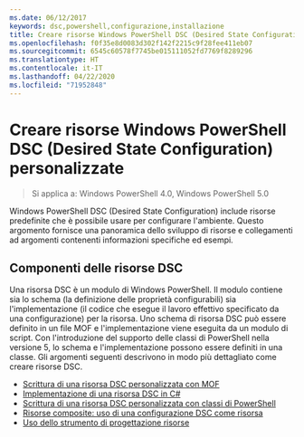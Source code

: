 ```yaml
---
ms.date: 06/12/2017
keywords: dsc,powershell,configurazione,installazione
title: Creare risorse Windows PowerShell DSC (Desired State Configuration) personalizzate
ms.openlocfilehash: f0f35e8d0083d302f142f2215c9f28fee411eb07
ms.sourcegitcommit: 6545c60578f7745be015111052fd7769f8289296
ms.translationtype: HT
ms.contentlocale: it-IT
ms.lasthandoff: 04/22/2020
ms.locfileid: "71952848"
---
```

# <a name="build-custom-windows-powershell-desired-state-configuration-resources"></a>Creare risorse Windows PowerShell DSC (Desired State Configuration) personalizzate

> Si applica a: Windows PowerShell 4.0, Windows PowerShell 5.0

Windows PowerShell DSC (Desired State Configuration) include risorse predefinite che è possibile usare per configurare l'ambiente. Questo argomento fornisce una panoramica dello sviluppo di risorse e collegamenti ad argomenti contenenti informazioni specifiche ed esempi.

## <a name="dsc-resource-components"></a>Componenti delle risorse DSC

Una risorsa DSC è un modulo di Windows PowerShell. Il modulo contiene sia lo schema (la definizione delle proprietà configurabili) sia l'implementazione (il codice che esegue il lavoro effettivo specificato da una configurazione) per la risorsa. Uno schema di risorsa DSC può essere definito in un file MOF e l'implementazione viene eseguita da un modulo di script. Con l'introduzione del supporto delle classi di PowerShell nella versione 5, lo schema e l'implementazione possono essere definiti in una classe. Gli argomenti seguenti descrivono in modo più dettagliato come creare risorse DSC.

* [Scrittura di una risorsa DSC personalizzata con MOF](authoringResourceMOF.md)
* [Implementazione di una risorsa DSC in C#](authoringResourceMofCS.md)
* [Scrittura di una risorsa DSC personalizzata con classi di PowerShell](authoringResourceClass.md)
* [Risorse composite: uso di una configurazione DSC come risorsa](authoringResourceComposite.md)
* [Uso dello strumento di progettazione risorse](authoringResourceMofDesigner.md)
